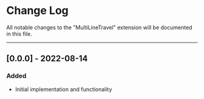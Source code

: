 # Change Log

All notable changes to the "MultiLineTravel" extension will be documented in this file.

---

## [0.0.0] - 2022-08-14
### Added
- Initial implementation and functionality
